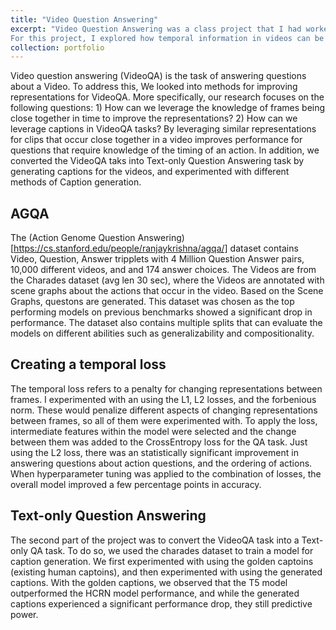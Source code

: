 ```yaml
---
title: "Video Question Answering"
excerpt: "Video Question Answering was a class project that I had worked on as part of the Question Answering Class (11-797). 
For this project, I explored how temporal information in videos can be leveraged to improve Video Question Ansering <br/><img src='/images/VideoQA.png' width='30%'> <br/><!--Link to VideoQA.pdf--> [Link to VideoQA.pdf](../files/VideoQA.pdf)"
collection: portfolio
---
```


Video question answering (VideoQA) is the task of answering questions about a Video. 
To address this, We looked into methods for improving representations for VideoQA. More specifically, our research focuses on the following questions: 
    1) How can we leverage the knowledge of frames being close together in time to improve the representations?
    2) How can we leverage captions in VideoQA tasks?
By leveraging similar representations for clips that occur close together in a video improves performance for questions that require knowledge of the timing of an action.
In addition, we converted the VideoQA taks into Text-only Question Answering task by generating captions for the videos, and experimented with different methods of Caption generation.

## AGQA

The (Action Genome Question Answering)[https://cs.stanford.edu/people/ranjaykrishna/agqa/] dataset contains Video, Question, Answer tripplets with 4 Million Question Answer pairs, 10,000 different videos, and and 174 answer choices. The Videos are from the Charades dataset (avg len 30 sec), where the Videos are annotated with scene graphs about the actions that occur in the video. Based on the Scene Graphs, questons are generated. This dataset was chosen as the top performing models on previous benchmarks showed a significant drop in performance. The dataset also contains multiple splits that can evaluate the models on different abilities such as generalizability and compositionality.

## Creating a temporal loss

The temporal loss refers to a penalty for changing representations between frames. I experimented with an using the L1, L2 losses, and the forbenious norm. These would penalize different aspects of changing representations between frames, so all of them were experimented with. To apply the loss, intermediate features within the model were selected and the change between them was added to the CrossEntropy loss for the QA task. Just using the L2 loss, there was an statistically significant improvement in answering questions about action questions, and the ordering of actions. When hyperparameter tuning was applied to the combination of losses, the overall model improved a few percentage points in accuracy. 

## Text-only Question Answering

The second part of the project was to convert the VideoQA task into a Text-only QA task. To do so, we used the charades dataset to train a model for caption generation. We first experimented with using the golden captoins (existing human captoins), and then experimented with using the generated captions. With the golden captions, we observed that the T5 model outperformed the HCRN model performance, and while the generated captions experienced a significant performance drop, they still predictive power. 

